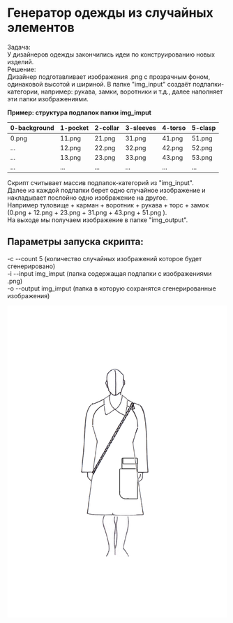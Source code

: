 
# Генератор одежды из случайных элементов
Задача:  
    У дизайнеров одежды закончились идеи по конструированию новых изделий.  
Решение:  
    Дизайнер подготавливает изображения .png с прозрачным фоном, одинаковой высотой и шириной.
    В папке "img_input" создаёт подпапки-категории, например: рукава, замки, воротники и т.д.,
    далее наполняет эти папки изображениями.           
                                           
  **Пример:  структура подпапок папки img_imput**
  
 | 0-background | 1-pocket | 2-collar | 3-sleeves | 4-torso | 5-clasp |
 | ------------ | -------- | -------- | --------- | ------- | ------- |
 | 0.png        | 11.png   | 21.png   | 31.png    | 41.png  | 51.png  |
 | ...          | 12.png   | 22.png   | 32.png    | 42.png  | 52.png  | 
 | ...          | 13.png   | 23.png   | 33.png    | 43.png  | 53.png  |
 | ...          | ...      | ...      | ...       | ...     | ...     |

Скрипт считывает массив подпапок-категорий из "img_input".  
Далее из каждой подпапки берет одно случайное изображение и накладывает послойно одно изображение на другое.  
Например туловище + карман + воротник + рукава + торс + замок (0.png + 12.png + 23.png + 31.png + 43.png + 51.png ).  
На выходе мы получаем изображение в папке "img_output".  

## Параметры запуска скрипта:

-c --count 5 (количество случайных изображений которое будет сгенерировано)  
-i --input img_imput (папка содержащая подпапки с изображениями .png)  
-o --output img_imput (папка в которую сохранятся сгенерированные изображения)  

![enter image description here](img_output/2019-07-31%2016:19:53.616279/0.png)



